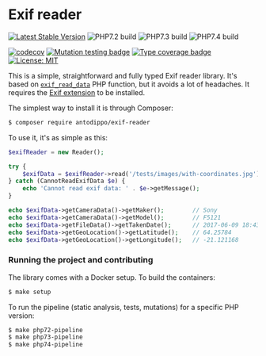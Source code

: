 # Exif reader

[![Latest Stable Version](https://poser.pugx.org/antodippo/exif-reader/v)](//packagist.org/packages/antodippo/exif-reader)
![PHP7.2 build](https://github.com/antodippo/exif-reader/workflows/PHP7.2/badge.svg)
![PHP7.3 build](https://github.com/antodippo/exif-reader/workflows/PHP7.3/badge.svg)
![PHP7.4 build](https://github.com/antodippo/exif-reader/workflows/PHP7.4/badge.svg)

[![codecov](https://codecov.io/gh/antodippo/exif-reader/branch/master/graph/badge.svg)](https://codecov.io/gh/antodippo/exif-reader)
[![Mutation testing badge](https://img.shields.io/endpoint?style=flat&url=https%3A%2F%2Fbadge-api.stryker-mutator.io%2Fgithub.com%2Fantodippo%2Fexif-reader%2Fmaster)](https://dashboard.stryker-mutator.io/reports/github.com/antodippo/exif-reader/master)
[![Type coverage badge](https://shepherd.dev/github/antodippo/exif-reader/coverage.svg)](https://shepherd.dev/github/antodippo/exif-reader)
[![License: MIT](https://img.shields.io/badge/License-MIT-yellow.svg)](https://opensource.org/licenses/MIT)

This is a simple, straightforward and fully typed Exif reader library. It's based on [`exif_read_data`](https://www.php.net/manual/en/function.exif-read-data.php) PHP function, but it avoids a lot of headaches. It requires the [Exif extension](https://www.php.net/manual/en/exif.installation.php) to be installed.

The simplest way to install it is through Composer:

```bash
$ composer require antodippo/exif-reader
```

To use it, it's as simple as this:

```php
$exifReader = new Reader();

try {
    $exifData = $exifReader->read('/tests/images/with-coordinates.jpg');
} catch (CannotReadExifData $e) {
    echo 'Cannot read exif data: ' . $e->getMessage();
}

echo $exifData->getCameraData()->getMaker();        // Sony
echo $exifData->getCameraData()->getModel();        // F5121
echo $exifData->getFileData()->getTakenDate();      // 2017-06-09 18:43:32
echo $exifData->getGeoLocation()->getLatitude();    // 64.25784
echo $exifData->getGeoLocation()->getLongitude();   // -21.121168
```

### Running the project and contributing

The library comes with a Docker setup. To build the containers:
```bash
$ make setup
```
To run the pipeline (static analysis, tests, mutations) for a specific PHP version:
```bash
$ make php72-pipeline
$ make php73-pipeline
$ make php74-pipeline
```

